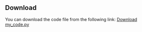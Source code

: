 
## Download
You can download the code file from the following link:
[Download my_code.py](https://example.com/my_code.py)
